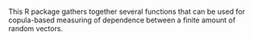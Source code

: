 This R package gathers together several functions that can be used for copula-based measuring of dependence between a finite amount of random vectors.
